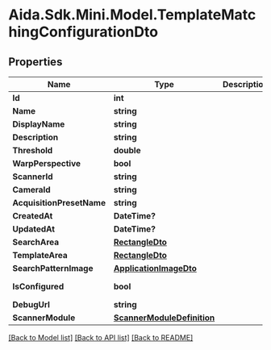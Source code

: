 # Aida.Sdk.Mini.Model.TemplateMatchingConfigurationDto

## Properties

Name | Type | Description | Notes
------------ | ------------- | ------------- | -------------
**Id** | **int** |  | [optional] 
**Name** | **string** |  | [optional] 
**DisplayName** | **string** |  | [optional] 
**Description** | **string** |  | [optional] 
**Threshold** | **double** |  | [optional] 
**WarpPerspective** | **bool** |  | [optional] 
**ScannerId** | **string** |  | [optional] 
**CameraId** | **string** |  | [optional] 
**AcquisitionPresetName** | **string** |  | [optional] 
**CreatedAt** | **DateTime?** |  | [optional] 
**UpdatedAt** | **DateTime?** |  | [optional] 
**SearchArea** | [**RectangleDto**](RectangleDto.md) |  | [optional] 
**TemplateArea** | [**RectangleDto**](RectangleDto.md) |  | [optional] 
**SearchPatternImage** | [**ApplicationImageDto**](ApplicationImageDto.md) |  | [optional] 
**IsConfigured** | **bool** |  | [optional] [readonly] 
**DebugUrl** | **string** |  | [optional] 
**ScannerModule** | [**ScannerModuleDefinition**](ScannerModuleDefinition.md) |  | [optional] 

[[Back to Model list]](../README.md#documentation-for-models) [[Back to API list]](../README.md#documentation-for-api-endpoints) [[Back to README]](../README.md)

